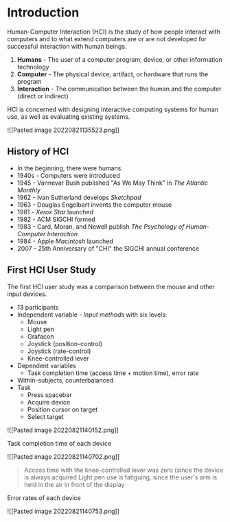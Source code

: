 # Introduction
Human-Computer Interaction (HCI) is the study of how people interact with computers and to what extend computers are or are not developed for successful interaction with human beings.
1. **Humans** - The user of a computer program, device, or other information technology
2. **Computer** - The physical device, artifact, or hardware that runs the program
3. **Interaction** - The communication between the human and the computer (direct or indirect)

HCI is concerned with designing interactive computing systems for human use, as well as evaluating existing systems.

![[Pasted image 20220821135523.png]]

## History of HCI
* In the beginning, there were humans.
* 1940s - Computers were introduced
* 1945 - Vannevar Bush published "As We May Think" in *The Atlantic Monthly*
* 1962 - Ivan Sutherland develops *Sketchpad*
* 1963 - Douglas Engelbart invents the computer mouse
* 1981 - *Xerox Star* launched
* 1982 - ACM SIGCHI formed
* 1983 - Card, Moran, and Newell publish *The Psychology of Human-Computer Interaction*
* 1984 - Apple *Macintosh* launched
* 2007 - 25th Anniversary of "CHI" the SIGCHI annual conference

## First HCI User Study
The first HCI user study was a comparison between the mouse and other input devices.
* 13 participants
* Independent variable - *Input methods* with six levels:
	* Mouse
	* Light pen
	* Grafacon
	* Joystick (position-control)
	* Joystick (rate-control)
	* Knee-controlled lever
* Dependent variables
	* Task completion time (access time + motion time), error rate
* Within-subjects, counterbalanced
* Task
	* Press spacebar
	* Acquire device
	* Position cursor on target
	* Select target

![[Pasted image 20220821140152.png]]

Task completion time of each device

![[Pasted image 20220821140702.png]]
> Access time with the knee-controlled lever was zero (since the device is always acquired
> Light pen use is fatiguing, since the user's arm is held in the air in front of the display

Error rates of each device

![[Pasted image 20220821140753.png]]